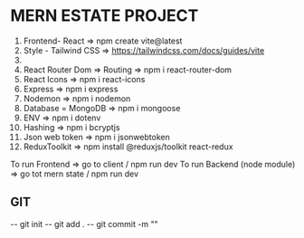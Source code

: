 # MERN ESTATE PROJECT
1. Frontend- React => npm create vite@latest
2. Style - Tailwind CSS => https://tailwindcss.com/docs/guides/vite
3. 
4. React Router Dom => Routing => npm i react-router-dom
5. React Icons => npm i react-icons
6. Express => npm i express
7. Nodemon => npm i nodemon
8. Database = MongoDB => npm i mongoose
8. ENV => npm i dotenv
10. Hashing => npm i bcryptjs
11. Json web token => npm i jsonwebtoken
12. ReduxToolkit => npm install @reduxjs/toolkit react-redux

To run Frontend => go to client / npm run dev
To run Backend (node module) => go tot mern state / npm run dev


## GIT 
-- git init 
-- git add .
-- git commit -m ""